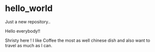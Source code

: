 # hello_world
Just a new repository..

Hello everybody!!

Shristy here ! I like Coffee the most as well chinese dish and 
also want to travel as much as I can.
